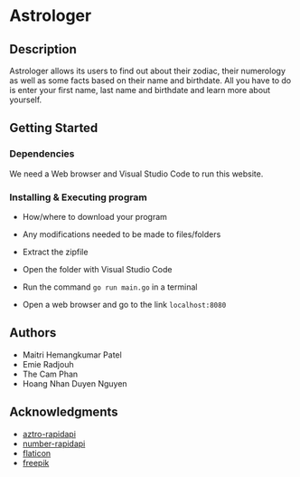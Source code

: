 # Astrologer

## Description

Astrologer allows its users to find out about their zodiac, their numerology as well as some facts based on their name and birthdate. All you have to do is enter your first name, last name and birthdate and learn more about yourself.

## Getting Started

### Dependencies

We need a Web browser and Visual Studio Code to run this website.

### Installing & Executing program

* How/where to download your program
* Any modifications needed to be made to files/folders

* Extract the zipfile
* Open the folder with Visual Studio Code 
* Run the command ```go run main.go``` in a terminal
* Open a web browser and go to the link ```localhost:8080```

## Authors

* Maitri Hemangkumar Patel
* Emie Radjouh
* The Cam Phan
* Hoang Nhan Duyen Nguyen

## Acknowledgments

* [aztro-rapidapi](https://rapidapi.com/sameer.kumar/api/aztro/)
* [number-rapidapi](https://rapidapi.com/divad12/api/numbers-1/)
* [flaticon](https://www.flaticon.com/)
* [freepik](https://www.freepik.com/)
